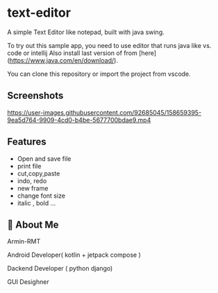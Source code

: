 
# text-editor

 A simple Text Editor like notepad, built with java swing.

 To try out this sample app, you need to use editor that runs java like vs. code or intellij
 Also install last version of from [here] (https://www.java.com/en/download/).

 You can clone this repository or import the project from vscode.
 

## Screenshots

https://user-images.githubusercontent.com/92685045/158659395-9ea5d764-9909-4cd0-b4be-5677700bdae9.mp4


## Features

- Open and save file
- print file
- cut,copy,paste
- indo, redo
- new frame
- change font size
- italic , bold ...


## 🚀 About Me

Armin-RMT

Android Developer( kotlin + jetpack compose )

Dackend Developer ( python django)

GUI Desighner

